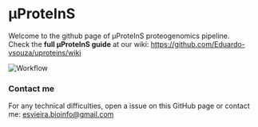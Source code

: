 # μProteInS
Welcome to the github page of μProteInS proteogenomics pipeline.\
Check the **full μProteInS guide** at our wiki: https://github.com/Eduardo-vsouza/uproteins/wiki 

![Workflow](https://github.com/Eduardo-vsouza/uproteins/blob/master/images/figure_1_no_layers.png)

### Contact me
For any technical difficulties, open a issue on this GitHub page or contact me: esvieira.bioinfo@gmail.com
